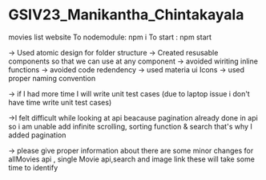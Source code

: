 # GSIV23_Manikantha_Chintakayala
 movies list website
To nodemodule: npm i
To start : npm start


-> Used atomic design for folder structure
-> Created resusable components so that we can use at any component
-> avoided wiriting inline functions
-> avoided code redendency
-> used materia ui Icons
-> used proper naming convention

-> if I had more time I will write unit test cases
(due to laptop issue i don't have time write unit test cases)

->I felt difficult while looking at api
 beacause pagination already done in api so i am unable add infinite scrolling, sorting function & search that's why I added pagination 

-> please give proper information about 
there are some minor changes for allMovies api , single Movie api,search and image link
these will take some time to identify




